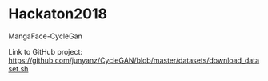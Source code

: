 # Hackaton2018
MangaFace-CycleGan

Link to GitHub project: 
https://github.com/junyanz/CycleGAN/blob/master/datasets/download_dataset.sh

